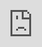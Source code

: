 ```yaml
---
layout: page
title: Pourquoi faire une CPGE ECG ?
---
```


test6
<div style="position:relative;padding-bottom:56.25%;height:0;overflow:hidden;">
  <figure>

  <iframe style="width:100%;height:100%;position:absolute;left:0px;top:0px;overflow:hidden" frameborder="0" type="text/html" src="https://www.dailymotion.com/embed/video/x6vp1pu" width="100%" height="100%" allowfullscreen > </iframe>
     
</figure>
</div>


<figure class="video_container">
  <iframe style="width:100%;height:100%;position:absolute;left:0px;top:0px;overflow:hidden" frameborder="0" type="text/html" src="https://www.dailymotion.com/embed/video/x6vp1pu" width="100%" height="100%" allowfullscreen > 
  </iframe>
       <figcaption>Legende</figcaption>
</figure>


